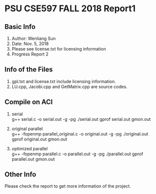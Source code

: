 # PSU CSE597 FALL 2018 Report1
## Basic Info
1. Author: Wenliang Sun
2. Date: Nov. 5, 2018
3. Please see license.txt for licensing information
4. Progress Report 2

## Info of the Files
1. gpl.txt and license.txt include licensing information.
2. LU.cpp, Jacobi.cpp and GetMatrix.cpp are source codes.

## Compile on ACI
1. serial  
g++ serial.c -o serial.out -g -pg
./serial.out
gprof serial.out gmon.out

2. original parallel  
g++ -fopenmp parallel_original.c -o original.out -g -pg
./original.out
gprof original.out gmon.out

3. optimized parallel  
g++ -fopenmp parallel.c -o parallel.out -g -pg
./parallel.out
gprof parallel.out gmon.out

## Other Info
Please check the report to get more information of the project.